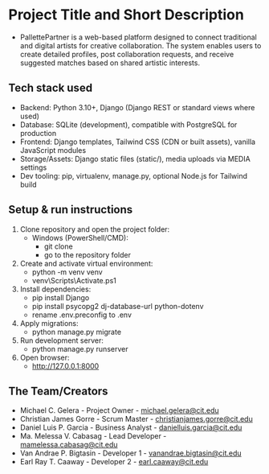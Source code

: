 # Project Title and Short Description
- PallettePartner is a web-based platform designed to connect traditional and digital artists for creative collaboration. The system enables users to create detailed profiles, post collaboration requests, and receive suggested matches based on shared artistic interests.

## Tech stack used
- Backend: Python 3.10+, Django (Django REST or standard views where used)
- Database: SQLite (development), compatible with PostgreSQL for production
- Frontend: Django templates, Tailwind CSS (CDN or built assets), vanilla JavaScript modules
- Storage/Assets: Django static files (static/), media uploads via MEDIA settings
- Dev tooling: pip, virtualenv, manage.py, optional Node.js for Tailwind build

## Setup & run instructions
1. Clone repository and open the project folder:
   - Windows (PowerShell/CMD):
     - git clone <repo-url>
     - go to the repository folder
2. Create and activate virtual environment:
   - python -m venv venv
   - venv\Scripts\Activate.ps1
3. Install dependencies:
    - pip install Django
    - pip install psycopg2 dj-database-url python-dotenv
    - rename .env.preconfig to .env
4. Apply migrations:
   - python manage.py migrate
5. Run development server:
   - python manage.py runserver
6. Open browser:
   - http://127.0.0.1:8000

## The Team/Creators
- Michael C. Gelera - Project Owner - michael.gelera@cit.edu
- Christian James Gorre - Scrum Master - christianjames.gorre@cit.edu
- Daniel Luis P. Garcia - Business Analyst - danielluis.garcia@cit.edu
- Ma. Melessa V. Cabasag - Lead Developer - mamelessa.cabasag@cit.edu
- Van Andrae P. Bigtasin - Developer 1 - vanandrae.bigtasin@cit.edu
- Earl Ray T. Caaway - Developer 2 - earl.caaway@cit.edu 